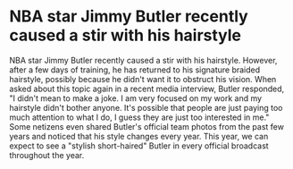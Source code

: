 # NBA star Jimmy Butler recently caused a stir with his hairstyle 
 NBA star Jimmy Butler recently caused a stir with his hairstyle. However, after a few days of training, he has returned to his signature braided hairstyle, possibly because he didn't want it to obstruct his vision. When asked about this topic again in a recent media interview, Butler responded, "I didn't mean to make a joke. I am very focused on my work and my hairstyle didn't bother anyone. It's possible that people are just paying too much attention to what I do, I guess they are just too interested in me." Some netizens even shared Butler's official team photos from the past few years and noticed that his style changes every year. This year, we can expect to see a "stylish short-haired" Butler in every official broadcast throughout the year.